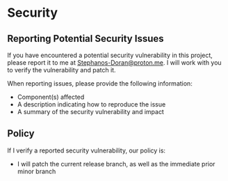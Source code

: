 # Security

## Reporting Potential Security Issues

If you have encountered a potential security vulnerability in this project,
please report it to me at <Stephanos-Doran@proton.me>. I will work with you to
verify the vulnerability and patch it.

When reporting issues, please provide the following information:

- Component(s) affected
- A description indicating how to reproduce the issue
- A summary of the security vulnerability and impact

## Policy

If I verify a reported security vulnerability, our policy is:

- I will patch the current release branch, as well as the immediate prior minor branch
